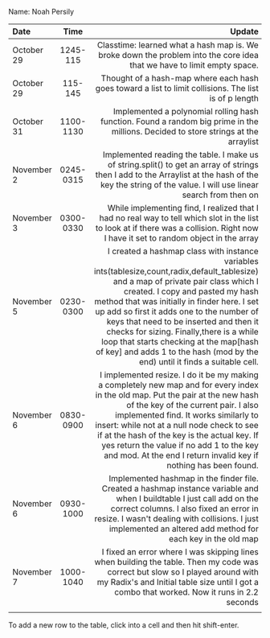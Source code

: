Name: Noah Persily

| Date       |   Time    |                                                                                                                                                                                                                                                                                                                                                                                                                                                                                  Update |
|:-----------|:---------:|----------------------------------------------------------------------------------------------------------------------------------------------------------------------------------------------------------------------------------------------------------------------------------------------------------------------------------------------------------------------------------------------------------------------------------------------------------------------------------------:|
| October 29 | 1245-115  |                                                                                                                                                                                                                                                                                                                                                                  Classtime: learned what a hash map is. We broke down the problem into the core idea that we have to limit empty space. |
| October 29 |  115-145  |                                                                                                                                                                                                                                                                                                                                                                                   Thought of a hash-map where each hash goes toward a list to limit collisions. The list is of p length |
| October 31 | 1100-1130 |                                                                                                                                                                                                                                                                                                                                                     Implemented a polynomial rolling hash function. Found a random big prime in the millions. Decided to store strings at the arraylist |
| November 2 | 0245-0315 |                                                                                                                                                                                                                                                                                 Implemented reading the table. I make us of string.split() to get an array of strings then I add to the Arraylist at the hash of the key the string of the value. I will use linear search from then on |
| November 3 | 0300-0330 |                                                                                                                                                                                                                                                                                                    While implementing find, I realized that I had no real way to tell which slot in the list to look at if there was a collision. Right now I have it set to random object in the array |
| November 5 | 0230-0300 | I created a hashmap class with instance variables ints(tablesize,count,radix,default_tablesize) and a map of private pair class which I created. I copy and pasted my hash method that was initially in finder here. I set up add so first it adds one to the number of keys that need to be inserted and then it checks for sizing. Finally,there is a while loop that starts checking at the map[hash of key] and adds 1 to the hash (mod by the end) until it finds a suitable cell. |
| November 6 | 0830-0900 |                                                           I implemented resize. I do it be my making a completely new map and for every index in the old map. Put the pair at the new hash of the key of the current pair. I also implemented find. It works similarly to insert: while not at a null node check to see if at the hash of the key is the actual key. If yes return the value if no add 1 to the key and mod. At the end I return invalid key if nothing has been found. |
| November 6 | 0930-1000 |                                                                                                                                                                                                       Implemented hashmap in the finder file. Created a hashmap instance variable and when I buildtable I just call add on the correct columns. I also fixed an error in resize. I wasn't dealing with collisions. I just implemented an altered add method for each key in the old map |
| November 7 | 1000-1040 |                                                                                                                                                                                                                                                            I fixed an error where I was skipping lines when building the table. Then my code was correct but slow so I played around with my Radix's and Initial table size until I got a combo that worked. Now it runs in 2.2 seconds |
|            |           |                                                                                                                                                                                                                                                                                                                                                                                                                                                                                         |


To add a new row to the table, click into a cell and then hit shift-enter.